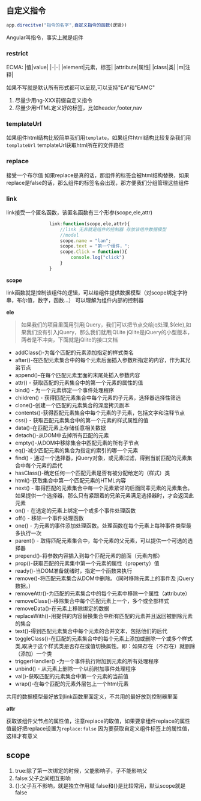 ## 自定义指令
```javascript
app.direcitve("指令的名字",自定义指令的函数(逻辑))
```
Angular叫指令，事实上就是组件
### restrict
ECMA:
|值|value|
|-|-|
|element|元素，标签|
|attribute|属性|
|class|类|
|m|注释|

如果不写就是默认所有形式都可以呈现,可以支持"EA"和"EAMC"

1. 尽量少用ng-XXX前缀自定义指令
2. 尽量少用HTML定义好的标签，比如header,footer,nav

### templateUrl
如果组件html结构比较简单我们用`template`，如果组件html结构比较复杂我们用`templateUrl`
templateUrl获取html所在的文件路径

### replace
接受一个布尔值
如果replace是真的话，那组件的标签会被html结构替换，如果replace是false的话，那么组件的标签名会出现，那方便我们分组管理这些组件

### link
link接受一个匿名函数，该匿名函数有三个形参(scope,ele,attr)
```javascript
				link:function(scope,ele,attr){
					//link 无非就是组件的控制器 存放该组件数据模型
					//model
					scope.name = "lan";
					scope.text = "第一个组件，";
					scope.Click = function(){
						console.log("click")
					}
				}
```

**scope**

link函数就是控制该组件的逻辑，可以给组件提供数据模型（对scope绑定字符串，布尔值，数字，函数...）
可以理解为组件内部的控制器


**ele**
>如果我们的项目里面用引用jQuery，我们可以把节点交给jq处理,$(ele),如果我们没有引入jQuery，那么我们就用jQLite
jQlite是jQuery的小型版本，两者是不冲突，下面就是jQlite的接口文档


- addClass()-为每个匹配的元素添加指定的样式类名
- after()-在匹配元素集合中的每个元素后面插入参数所指定的内容，作为其兄弟节点
- append()-在每个匹配元素里面的末尾处插入参数内容
- attr() - 获取匹配的元素集合中的第一个元素的属性的值
- bind() - 为一个元素绑定一个事件处理程序
- children() - 获得匹配元素集合中每个元素的子元素，选择器选择性筛选
- clone()-创建一个匹配的元素集合的深度拷贝副本
- contents()-获得匹配元素集合中每个元素的子元素，包括文字和注释节点
- css() - 获取匹配元素集合中的第一个元素的样式属性的值
- data()-在匹配元素上存储任意相关数据
- detach()-从DOM中去掉所有匹配的元素
- empty()-从DOM中移除集合中匹配元素的所有子节点
- eq()-减少匹配元素的集合为指定的索引的哪一个元素
- find() - 通过一个选择器，jQuery对象，或元素过滤，得到当前匹配的元素集合中每个元素的后代
- hasClass()-确定任何一个匹配元素是否有被分配给定的（样式）类
- html()-获取集合中第一个匹配元素的HTML内容
- next() - 取得匹配的元素集合中每一个元素紧邻的后面同辈元素的元素集合。如果提供一个选择器，那么只有紧跟着的兄弟元素满足选择器时，才会返回此元素
- on() - 在选定的元素上绑定一个或多个事件处理函数
- off() - 移除一个事件处理函数
- one() - 为元素的事件添加处理函数。处理函数在每个元素上每种事件类型最多执行一次
- parent() - 取得匹配元素集合中，每个元素的父元素，可以提供一个可选的选择器
- prepend()-将参数内容插入到每个匹配元素的前面（元素内部）
- prop()-获取匹配的元素集中第一个元素的属性（property）值
- ready()-当DOM准备就绪时，指定一个函数来执行
- remove()-将匹配元素集合从DOM中删除。（同时移除元素上的事件及 jQuery 数据。）
- removeAttr()-为匹配的元素集合中的每个元素中移除一个属性（attribute）
- removeClass()-移除集合中每个匹配元素上一个，多个或全部样式
- removeData()-在元素上移除绑定的数据
- replaceWith()-用提供的内容替换集合中所有匹配的元素并且返回被删除元素的集合
- text()-得到匹配元素集合中每个元素的合并文本，包括他们的后代
- toggleClass()-在匹配的元素集合中的每个元素上添加或删除一个或多个样式类,取决于这个样式类是否存在或值切换属性。即：如果存在（不存在）就删除（添加）一个类
- triggerHandler() -为一个事件执行附加到元素的所有处理程序
- unbind() - 从元素上删除一个以前附加事件处理程序
- val()-获取匹配的元素集合中第一个元素的当前值
- wrap()-在每个匹配的元素外层包上一个html元素

共用的数据模型最好放到link函数里面定义，不共用的最好放到控制器里面

**attr**

获取该组件父节点的属性值，注意replace的取值，如果要拿组件replace的属性值最好把replace设置为`replace:false`
因为要获取自定义组件标签上的属性值，这样才有意义

## scope
1. true:除了第一次绑定的时候，父能影响子，子不能影响父
2. false:父子之间相互影响
3. {}:父子互不影响，就是独立作用域
false和{}是比较常用，默认scope就是false
